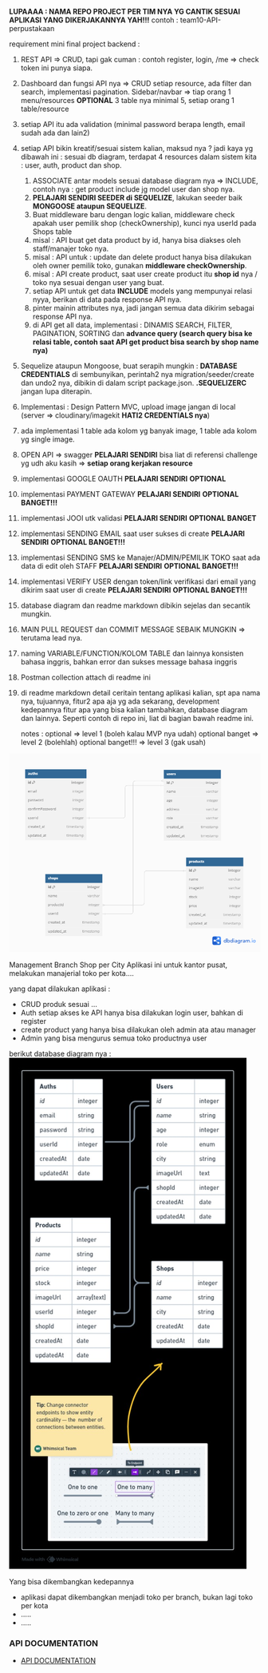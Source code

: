**LUPAAAA : NAMA REPO PROJECT PER TIM NYA YG CANTIK SESUAI APLIKASI YANG DIKERJAKANNYA YAH!!!**
contoh : team10-API-perpustakaan

requirement mini final project backend :

1. REST API => CRUD, tapi gak cuman : contoh register, login, /me => check token ini punya siapa.
2. Dashboard dan fungsi API nya => CRUD setiap resource, ada filter dan search, implementasi pagination. Sidebar/navbar => tiap orang 1 menu/resources **OPTIONAL**
   3 table nya minimal 5, setiap orang 1 table/resource
3. setiap API itu ada validation (minimal password berapa length, email sudah ada dan lain2)

4. setiap API bikin kreatif/sesuai sistem kalian, maksud nya ? jadi kaya yg dibawah ini :
   sesuai db diagram, terdapat 4 resources dalam sistem kita : user, auth, product dan shop.

   1. ASSOCIATE antar models sesuai database diagram nya => INCLUDE, contoh nya : get product include jg model user dan shop nya.
   2. **PELAJARI SENDIRI SEEDER di SEQUELIZE**, lakukan seeder baik **MONGOOSE ataupun SEQUELIZE**.
   3. Buat middleware baru dengan logic kalian, middleware check apakah user pemilik shop (checkOwnership), kunci nya userId pada Shops table
   4. misal : API buat get data product by id, hanya bisa diakses oleh staff/manajer toko nya.
   5. misal : API untuk : update dan delete product hanya bisa dilakukan oleh owner pemilik toko, gunakan **middleware checkOwnership**.
   6. misal : API create product, saat user create product itu **shop id** nya / toko nya sesuai dengan user yang buat.
   7. setiap API untuk get data **INCLUDE** models yang mempunyai relasi nyya, berikan di data pada response API nya.
   8. pinter mainin attributes nya, jadi jangan semua data dikirim sebagai response API nya.
   9. di API get all data, implementasi : DINAMIS SEARCH, FILTER, PAGINATION, SORTING dan **advance query (search query bisa ke relasi table, contoh saat API get product bisa search by shop name nya)**

5. Sequelize ataupun Mongoose, buat serapih mungkin : **DATABASE CREDENTIALS** di sembunyikan, perintah2 nya migration/seeder/create dan undo2 nya, dibikin di dalam script package.json. **.SEQUELIZERC** jangan lupa diterapin.
6. Implementasi : Design Pattern MVC, upload image jangan di local (server => cloudinary/imagekit **HATI2 CREDENTIALS nya**)
7. ada implementasi 1 table ada kolom yg banyak image, 1 table ada kolom yg single image.
8. OPEN API => swagger **PELAJARI SENDIRI** bisa liat di referensi challenge yg udh aku kasih => **setiap orang kerjakan resource**
9. implementasi GOOGLE OAUTH **PELAJARI SENDIRI** **OPTIONAL**
10. implementasi PAYMENT GATEWAY **PELAJARI SENDIRI** **OPTIONAL BANGET!!!**
11. implementasi JOOI utk validasi **PELAJARI SENDIRI** **OPTIONAL BANGET**
12. implementasi SENDING EMAIL saat user sukses di create **PELAJARI SENDIRI** **OPTIONAL BANGET!!!**
13. implementasi SENDING SMS ke Manajer/ADMIN/PEMILIK TOKO saat ada data di edit oleh STAFF **PELAJARI SENDIRI** **OPTIONAL BANGET!!!**
14. implementasi VERIFY USER dengan token/link verifikasi dari email yang dikirim saat user di create **PELAJARI SENDIRI** **OPTIONAL BANGET!!!**
15. database diagram dan readme markdown dibikin sejelas dan secantik mungkin.
16. MAIN PULL REQUEST dan COMMIT MESSAGE SEBAIK MUNGKIN => terutama lead nya.
17. naming VARIABLE/FUNCTION/KOLOM TABLE dan lainnya konsisten bahasa inggris, bahkan error dan sukses message bahasa inggris
18. Postman collection attach di readme ini
19. di readme markdown detail ceritain tentang aplikasi kalian, spt apa nama nya, tujuannya, fitur2 apa aja yg ada sekarang, development kedepannya fitur apa yang bisa kalian tambahkan, database diagram dan lainnya. Seperti contoh di repo ini, liat di bagian bawah readme ini.

    notes :
    optional => level 1 (boleh kalau MVP nya udah)
    optional banget => level 2 (bolehlah)
    optional banget!!! => level 3 (gak usah)

![My Image](/public/img/db-diagram.png)

Management Branch Shop per City
Aplikasi ini untuk kantor pusat, melakukan manajerial toko per kota....

yang dapat dilakukan aplikasi :

- CRUD produk sesuai ...
- Auth setiap akses ke API hanya bisa dilakukan login user, bahkan di register
- create product yang hanya bisa dilakukan oleh admin ata atau manager
- Admin yang bisa mengurus semua toko productnya user

berikut database diagram nya :
![My Image](/public/img/db-diagram-v2.jpg)

Yang bisa dikembangkan kedepannya

- aplikasi dapat dikembangkan menjadi toko per branch, bukan lagi toko per kota
- .....
- .....

### API DOCUMENTATION

- [API DOCUMENTATION](https://documenter.getpostman.com/view/11108135/2sA3BkbY87)

